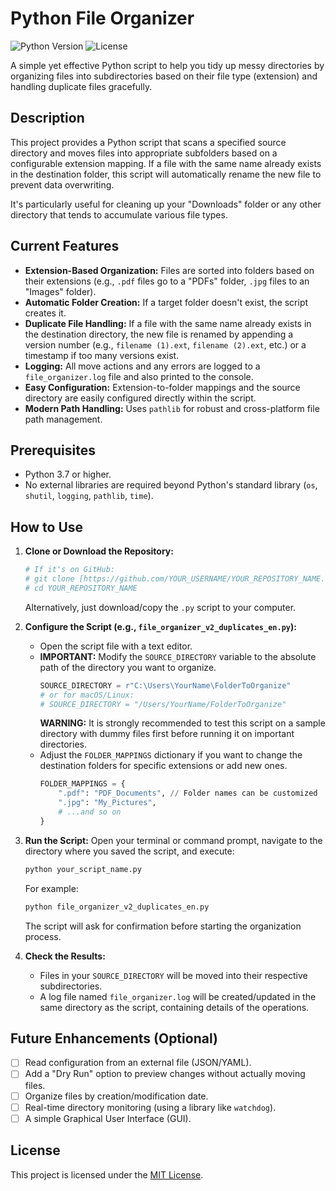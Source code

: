 # Python File Organizer

![Python Version](https://img.shields.io/badge/python-3.7%2B-blue) ![License](https://img.shields.io/badge/license-MIT-green)

A simple yet effective Python script to help you tidy up messy directories by organizing files into subdirectories based on their file type (extension) and handling duplicate files gracefully.

## Description

This project provides a Python script that scans a specified source directory and moves files into appropriate subfolders based on a configurable extension mapping. If a file with the same name already exists in the destination folder, this script will automatically rename the new file to prevent data overwriting.

It's particularly useful for cleaning up your "Downloads" folder or any other directory that tends to accumulate various file types.

## Current Features

* **Extension-Based Organization:** Files are sorted into folders based on their extensions (e.g., `.pdf` files go to a "PDFs" folder, `.jpg` files to an "Images" folder).
* **Automatic Folder Creation:** If a target folder doesn't exist, the script creates it.
* **Duplicate File Handling:** If a file with the same name already exists in the destination directory, the new file is renamed by appending a version number (e.g., `filename (1).ext`, `filename (2).ext`, etc.) or a timestamp if too many versions exist.
* **Logging:** All move actions and any errors are logged to a `file_organizer.log` file and also printed to the console.
* **Easy Configuration:** Extension-to-folder mappings and the source directory are easily configured directly within the script.
* **Modern Path Handling:** Uses `pathlib` for robust and cross-platform file path management.

## Prerequisites

* Python 3.7 or higher.
* No external libraries are required beyond Python's standard library (`os`, `shutil`, `logging`, `pathlib`, `time`).

## How to Use

1.  **Clone or Download the Repository:**
    ```bash
    # If it's on GitHub:
    # git clone [https://github.com/YOUR_USERNAME/YOUR_REPOSITORY_NAME.git](https://github.com/YOUR_USERNAME/YOUR_REPOSITORY_NAME.git)
    # cd YOUR_REPOSITORY_NAME
    ```
    Alternatively, just download/copy the `.py` script to your computer.

2.  **Configure the Script (e.g., `file_organizer_v2_duplicates_en.py`):**
    * Open the script file with a text editor.
    * **IMPORTANT:** Modify the `SOURCE_DIRECTORY` variable to the absolute path of the directory you want to organize.
        ```python
        SOURCE_DIRECTORY = r"C:\Users\YourName\FolderToOrganize"
        # or for macOS/Linux:
        # SOURCE_DIRECTORY = "/Users/YourName/FolderToOrganize"
        ```
        **WARNING:** It is strongly recommended to test this script on a sample directory with dummy files first before running it on important directories.
    * Adjust the `FOLDER_MAPPINGS` dictionary if you want to change the destination folders for specific extensions or add new ones.
        ```python
        FOLDER_MAPPINGS = {
            ".pdf": "PDF_Documents", // Folder names can be customized
            ".jpg": "My_Pictures",
            # ...and so on
        }
        ```

3.  **Run the Script:**
    Open your terminal or command prompt, navigate to the directory where you saved the script, and execute:
    ```bash
    python your_script_name.py
    ```
    For example:
    ```bash
    python file_organizer_v2_duplicates_en.py
    ```
    The script will ask for confirmation before starting the organization process.

4.  **Check the Results:**
    * Files in your `SOURCE_DIRECTORY` will be moved into their respective subdirectories.
    * A log file named `file_organizer.log` will be created/updated in the same directory as the script, containing details of the operations.

## Future Enhancements (Optional)

* [ ] Read configuration from an external file (JSON/YAML).
* [ ] Add a "Dry Run" option to preview changes without actually moving files.
* [ ] Organize files by creation/modification date.
* [ ] Real-time directory monitoring (using a library like `watchdog`).
* [ ] A simple Graphical User Interface (GUI).

## License

This project is licensed under the [MIT License](LICENSE.txt).
